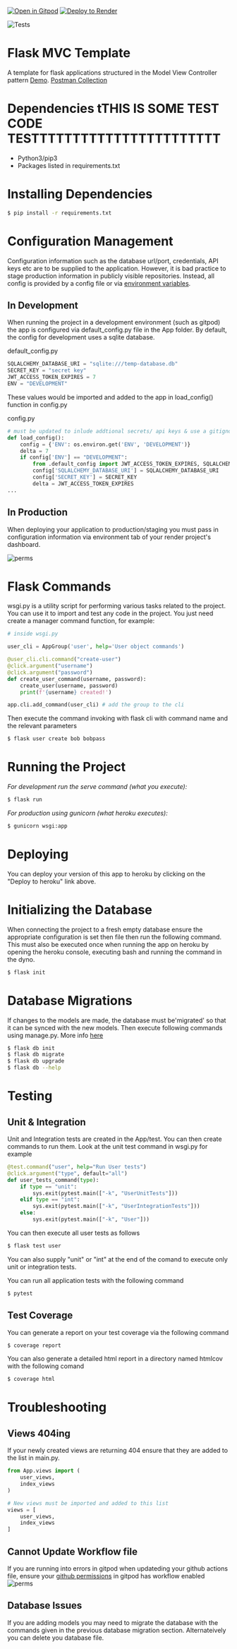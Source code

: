 [![Open in Gitpod](https://gitpod.io/button/open-in-gitpod.svg)](https://gitpod.io/#https://github.com/Ara-Ara-Arabiansss/SoftwareEngineering)
<a href="https://render.com/deploy?repo=https://github.com/Ara-Ara-Arabiansss/SoftwareEngineering">
  <img src="https://render.com/images/deploy-to-render-button.svg" alt="Deploy to Render">
</a>

![Tests](https://github.com/uwidcit/flaskmvc/actions/workflows/dev.yml/badge.svg)

# Flask MVC Template
A template for flask applications structured in the Model View Controller pattern [Demo](https://dcit-flaskmvc.herokuapp.com/). [Postman Collection](https://documenter.getpostman.com/view/583570/2s83zcTnEJ)


# Dependencies tTHIS IS SOME TEST CODE TESTTTTTTTTTTTTTTTTTTTTTTT
* Python3/pip3
* Packages listed in requirements.txt

# Installing Dependencies
```bash
$ pip install -r requirements.txt
```

# Configuration Management


Configuration information such as the database url/port, credentials, API keys etc are to be supplied to the application. However, it is bad practice to stage production information in publicly visible repositories.
Instead, all config is provided by a config file or via [environment variables](https://linuxize.com/post/how-to-set-and-list-environment-variables-in-linux/).

## In Development

When running the project in a development environment (such as gitpod) the app is configured via default_config.py file in the App folder. By default, the config for development uses a sqlite database.

default_config.py
```python
SQLALCHEMY_DATABASE_URI = "sqlite:///temp-database.db"
SECRET_KEY = "secret key"
JWT_ACCESS_TOKEN_EXPIRES = 7
ENV = "DEVELOPMENT"
```

These values would be imported and added to the app in load_config() function in config.py

config.py
```python
# must be updated to inlude addtional secrets/ api keys & use a gitignored custom-config file instad
def load_config():
    config = {'ENV': os.environ.get('ENV', 'DEVELOPMENT')}
    delta = 7
    if config['ENV'] == "DEVELOPMENT":
        from .default_config import JWT_ACCESS_TOKEN_EXPIRES, SQLALCHEMY_DATABASE_URI, SECRET_KEY
        config['SQLALCHEMY_DATABASE_URI'] = SQLALCHEMY_DATABASE_URI
        config['SECRET_KEY'] = SECRET_KEY
        delta = JWT_ACCESS_TOKEN_EXPIRES
...
```

## In Production

When deploying your application to production/staging you must pass
in configuration information via environment tab of your render project's dashboard.

![perms](./images/fig1.png)

# Flask Commands

wsgi.py is a utility script for performing various tasks related to the project. You can use it to import and test any code in the project. 
You just need create a manager command function, for example:

```python
# inside wsgi.py

user_cli = AppGroup('user', help='User object commands')

@user_cli.cli.command("create-user")
@click.argument("username")
@click.argument("password")
def create_user_command(username, password):
    create_user(username, password)
    print(f'{username} created!')

app.cli.add_command(user_cli) # add the group to the cli

```

Then execute the command invoking with flask cli with command name and the relevant parameters

```bash
$ flask user create bob bobpass
```


# Running the Project

_For development run the serve command (what you execute):_
```bash
$ flask run
```

_For production using gunicorn (what heroku executes):_
```bash
$ gunicorn wsgi:app
```

# Deploying
You can deploy your version of this app to heroku by clicking on the "Deploy to heroku" link above.

# Initializing the Database
When connecting the project to a fresh empty database ensure the appropriate configuration is set then file then run the following command. This must also be executed once when running the app on heroku by opening the heroku console, executing bash and running the command in the dyno.

```bash
$ flask init
```

# Database Migrations
If changes to the models are made, the database must be'migrated' so that it can be synced with the new models.
Then execute following commands using manage.py. More info [here](https://flask-migrate.readthedocs.io/en/latest/)

```bash
$ flask db init
$ flask db migrate
$ flask db upgrade
$ flask db --help
```

# Testing

## Unit & Integration
Unit and Integration tests are created in the App/test. You can then create commands to run them. Look at the unit test command in wsgi.py for example

```python
@test.command("user", help="Run User tests")
@click.argument("type", default="all")
def user_tests_command(type):
    if type == "unit":
        sys.exit(pytest.main(["-k", "UserUnitTests"]))
    elif type == "int":
        sys.exit(pytest.main(["-k", "UserIntegrationTests"]))
    else:
        sys.exit(pytest.main(["-k", "User"]))
```

You can then execute all user tests as follows

```bash
$ flask test user
```

You can also supply "unit" or "int" at the end of the comand to execute only unit or integration tests.

You can run all application tests with the following command

```bash
$ pytest
```

## Test Coverage

You can generate a report on your test coverage via the following command

```bash
$ coverage report
```

You can also generate a detailed html report in a directory named htmlcov with the following comand

```bash
$ coverage html
```

# Troubleshooting

## Views 404ing

If your newly created views are returning 404 ensure that they are added to the list in main.py.

```python
from App.views import (
    user_views,
    index_views
)

# New views must be imported and added to this list
views = [
    user_views,
    index_views
]
```

## Cannot Update Workflow file

If you are running into errors in gitpod when updateding your github actions file, ensure your [github permissions](https://gitpod.io/integrations) in gitpod has workflow enabled ![perms](./images/gitperms.png)

## Database Issues

If you are adding models you may need to migrate the database with the commands given in the previous database migration section. Alternateively you can delete you database file.
